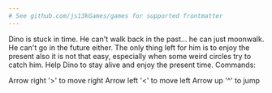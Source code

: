 ```yaml
---
# See github.com/js13kGames/games for supported frontmatter
---
```

Dino is stuck in time. He can't walk back in the past... he can just moonwalk. He can't go in the future either. The only thing left for him is to enjoy the present also it is not that easy, especially when some weird circles try to catch him. Help Dino to stay alive and enjoy the present time. Commands:

Arrow right '>' to move right
Arrow left '<' to move left
Arrow up '^' to jump